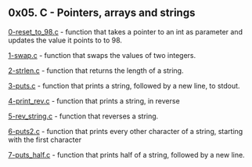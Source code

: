 ## 0x05. C - Pointers, arrays and strings

[0-reset_to_98.c](./0-reset_to_98.c) - function that takes a pointer to an int as parameter and updates the value it points to to 98.

[1-swap.c](./1-swap.c) - function that swaps the values of two integers.

[2-strlen.c](./2-strlen.c) - function that returns the length of a string.

[3-puts.c](./3-puts.c) - function that prints a string, followed by a new line, to stdout.

[4-print_rev.c](./4-print_rev.c) -  function that prints a string, in reverse

[5-rev_string.c](./5-rev_string.c) - function that reverses a string.

[6-puts2.c](./6-puts2.c) - function that prints every other character of a string, starting with the first character

[7-puts_half.c](./7-puts_half.c) - function that prints half of a string, followed by a new line.



